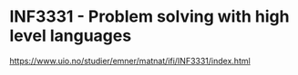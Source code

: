 # INF3331 - Problem solving with high level languages
<https://www.uio.no/studier/emner/matnat/ifi/INF3331/index.html>
